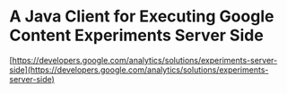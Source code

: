 # A Java Client for Executing Google Content Experiments Server Side

[https://developers.google.com/analytics/solutions/experiments-server-side](https://developers.google.com/analytics/solutions/experiments-server-side)